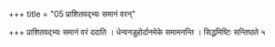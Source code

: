 +++
title = "05 प्राशितवद्भ्यः समानं वरन्"

+++
प्राशितवद्भ्यः समानं वरं ददाति । धेन्वनडुहोर्दानमेके समामनन्ति । सिद्धमिष्टिः सन्तिष्ठते ५